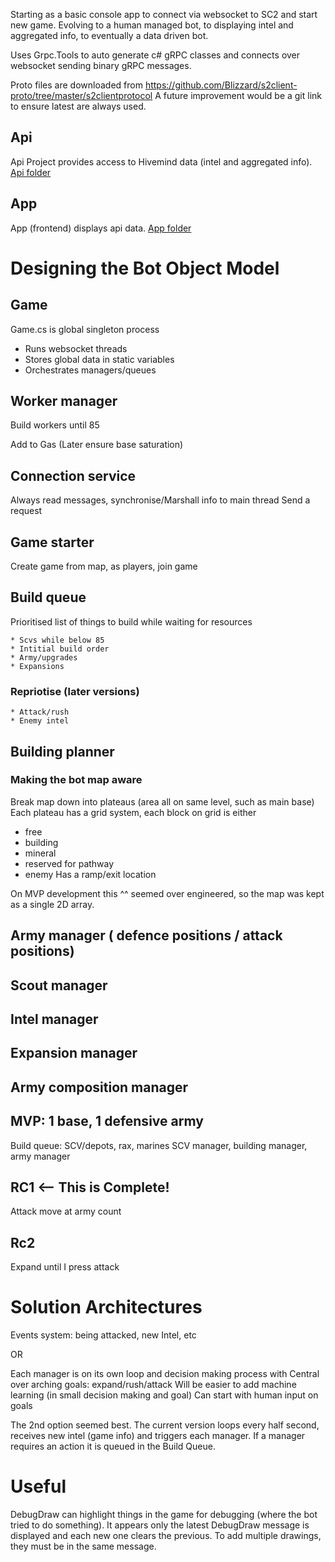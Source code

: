 Starting as a basic console app to connect via websocket to SC2 and start new game. Evolving to a human managed bot, to displaying intel and aggregated info, to eventually a data driven bot.

Uses Grpc.Tools to auto generate c# gRPC classes and connects over websocket sending binary gRPC messages.

Proto files are downloaded from https://github.com/Blizzard/s2client-proto/tree/master/s2clientprotocol
A future improvement would be a git link to ensure latest are always used.

## Api
Api Project provides access to Hivemind data (intel and aggregated info). [Api folder](/Api/)

## App
App (frontend) displays api data. [App folder](/app/)

# Designing the Bot Object Model
## Game
Game.cs is global singleton process
- Runs websocket threads
- Stores global data in static variables
- Orchestrates managers/queues

## Worker manager
Build workers until 85

Add to Gas
(Later ensure base saturation)

## Connection service
Always read messages, synchronise/Marshall info to main thread
Send a request

## Game starter
Create game from map, as players, join game

## Build queue
Prioritised list of things to build while waiting for resources

	* Scvs while below 85
	* Intitial build order
	* Army/upgrades
	* Expansions


### Repriotise (later versions)
	* Attack/rush
	* Enemy intel

## Building planner
### Making the bot map aware
Break map down into plateaus (area all on same level, such as main base)
Each plateau has a grid system, each block on grid is either
 - free
 - building
 - mineral
 - reserved for pathway
 - enemy
Has a ramp/exit location

On MVP development this ^^ seemed over engineered, so the map was kept as a single 2D array.

## Army manager ( defence positions / attack positions)
## Scout manager
## Intel manager
## Expansion manager
## Army composition manager

## MVP: 1 base, 1 defensive army
Build queue: SCV/depots, rax, marines
SCV manager, building manager, army manager

## RC1 <-- This is Complete!
Attack move at army count

## Rc2
Expand until I press attack

# Solution Architectures
Events system: being attacked, new Intel, etc

OR

Each manager is on its own loop and decision making process with Central over arching goals: expand/rush/attack
Will be easier to add machine learning (in small decision making and goal)
Can start with human input on goals

The 2nd option seemed best. The current version loops every half second, receives new intel (game info) and triggers each manager. If a manager requires an action it is queued in the Build Queue.

# Useful
DebugDraw can highlight things in the game for debugging (where the bot tried to do something). It appears only the latest DebugDraw message is displayed and each new one clears the previous. To add multiple drawings, they must be in the same message.